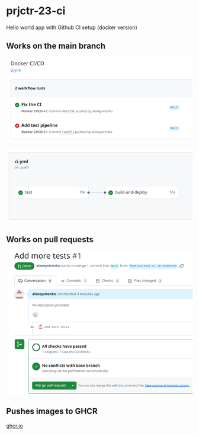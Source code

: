 # prjctr-23-ci

Hello world app with Github CI setup (docker version)

## Works on the main branch

![ci1](ci1.png)

![ci1](ci2.png)

## Works on pull requests

![ci1](ci3.png)

## Pushes images to GHCR

[ghcr.io](https://github.com/alexeysirenko/prjctr-23-ci/pkgs/container/prjctr-23-ci%2Fmy-image)
